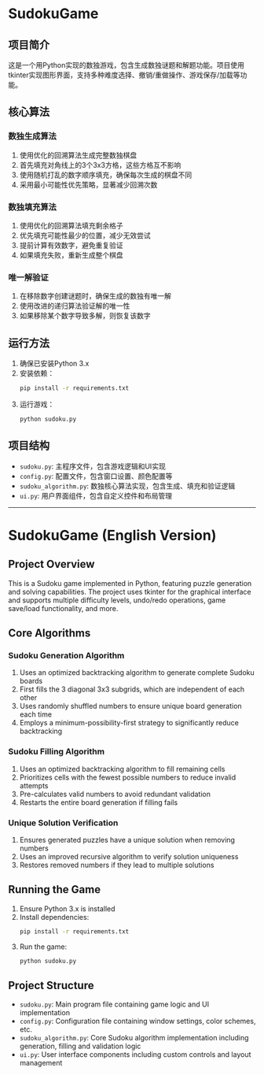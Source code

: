 # SudokuGame

## 项目简介
这是一个用Python实现的数独游戏，包含生成数独谜题和解题功能。项目使用tkinter实现图形界面，支持多种难度选择、撤销/重做操作、游戏保存/加载等功能。

## 核心算法

### 数独生成算法
1. 使用优化的回溯算法生成完整数独棋盘
2. 首先填充对角线上的3个3x3方格，这些方格互不影响
3. 使用随机打乱的数字顺序填充，确保每次生成的棋盘不同
4. 采用最小可能性优先策略，显著减少回溯次数

### 数独填充算法
1. 使用优化的回溯算法填充剩余格子
2. 优先填充可能性最少的位置，减少无效尝试
3. 提前计算有效数字，避免重复验证
4. 如果填充失败，重新生成整个棋盘

### 唯一解验证
1. 在移除数字创建谜题时，确保生成的数独有唯一解
2. 使用改进的递归算法验证解的唯一性
3. 如果移除某个数字导致多解，则恢复该数字

## 运行方法
1. 确保已安装Python 3.x
2. 安装依赖：
   ```bash
   pip install -r requirements.txt
   ```
3. 运行游戏：
   ```bash
   python sudoku.py
   ```

## 项目结构
- `sudoku.py`: 主程序文件，包含游戏逻辑和UI实现
- `config.py`: 配置文件，包含窗口设置、颜色配置等
- `sudoku_algorithm.py`: 数独核心算法实现，包含生成、填充和验证逻辑
- `ui.py`: 用户界面组件，包含自定义控件和布局管理

---

# SudokuGame (English Version)

## Project Overview
This is a Sudoku game implemented in Python, featuring puzzle generation and solving capabilities. The project uses tkinter for the graphical interface and supports multiple difficulty levels, undo/redo operations, game save/load functionality, and more.

## Core Algorithms

### Sudoku Generation Algorithm
1. Uses an optimized backtracking algorithm to generate complete Sudoku boards
2. First fills the 3 diagonal 3x3 subgrids, which are independent of each other
3. Uses randomly shuffled numbers to ensure unique board generation each time
4. Employs a minimum-possibility-first strategy to significantly reduce backtracking

### Sudoku Filling Algorithm
1. Uses an optimized backtracking algorithm to fill remaining cells
2. Prioritizes cells with the fewest possible numbers to reduce invalid attempts
3. Pre-calculates valid numbers to avoid redundant validation
4. Restarts the entire board generation if filling fails

### Unique Solution Verification
1. Ensures generated puzzles have a unique solution when removing numbers
2. Uses an improved recursive algorithm to verify solution uniqueness
3. Restores removed numbers if they lead to multiple solutions

## Running the Game
1. Ensure Python 3.x is installed
2. Install dependencies:
   ```bash
   pip install -r requirements.txt
   ```
3. Run the game:
   ```bash
   python sudoku.py
   ```

## Project Structure
- `sudoku.py`: Main program file containing game logic and UI implementation
- `config.py`: Configuration file containing window settings, color schemes, etc.
- `sudoku_algorithm.py`: Core Sudoku algorithm implementation including generation, filling and validation logic
- `ui.py`: User interface components including custom controls and layout management